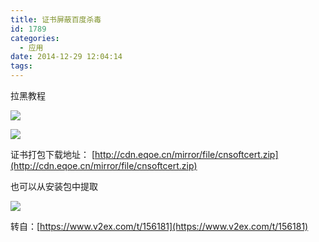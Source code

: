 ```yaml
---
title: 证书屏蔽百度杀毒
id: 1789
categories:
  - 应用
date: 2014-12-29 12:04:14
tags:
---
```


拉黑教程

![](http://blog-cdn.eqoe.cn/images/1419378819725.png)

<!--more-->

![](http://blog-cdn.eqoe.cn/images/1419378877485.png)

证书打包下载地址： [http://cdn.eqoe.cn/mirror/file/cnsoftcert.zip](http://cdn.eqoe.cn/mirror/file/cnsoftcert.zip)

也可以从安装包中提取

![](http://blog-cdn.eqoe.cn/images/1419378688581.png)

转自：[https://www.v2ex.com/t/156181](https://www.v2ex.com/t/156181)